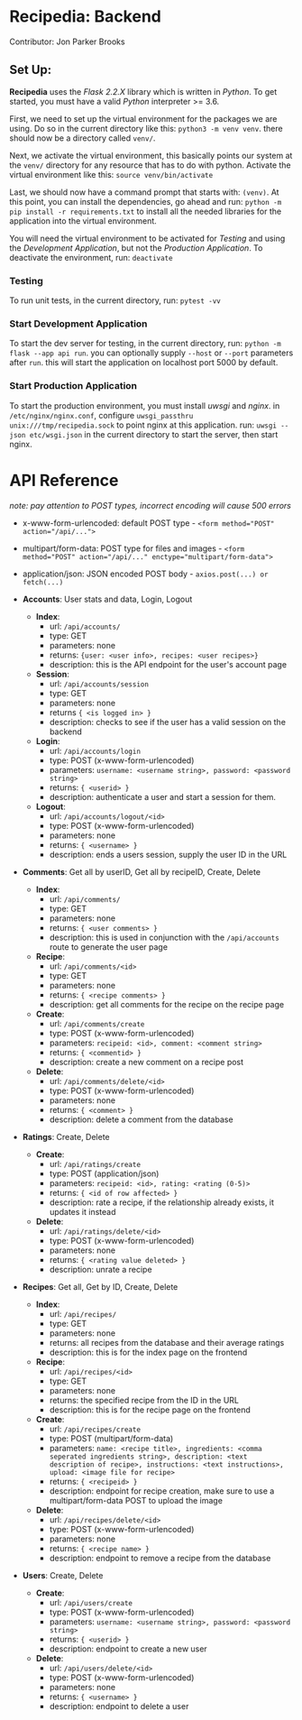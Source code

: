 # Recipedia: Backend
Contributor: Jon Parker Brooks

## Set Up:
__Recipedia__ uses the _Flask 2.2.X_ library which is written in _Python_.
To get started, you must have a valid _Python_ interpreter >= 3.6.

First, we need to set up the virtual environment for the packages
we are using. Do so in the current directory like this: 
`python3 -m venv venv`. there should now be a directory called
`venv/`.

Next, we activate the virtual environment, this basically points our 
system at the `venv/` directory for any resource that has to do with python.
Activate the virtual environment like this: `source venv/bin/activate`

Last, we should now have a command prompt that starts with: `(venv)`.
At this point, you can install the dependencies, go ahead and run:
`python -m pip install -r requirements.txt` to install all the
needed libraries for the application into the virtual environment.

You will need the virtual environment to be activated for _Testing_
and using the _Development Application_, but not the 
_Production Application_. To deactivate the environment, run:
`deactivate`

### Testing
To run unit tests, in the current directory, run: `pytest -vv`

### Start Development Application
To start the dev server for testing, in the current directory, run: 
`python -m flask --app api run`. you can optionally supply `--host` or
`--port` parameters after `run`. this will start the application
on localhost port 5000 by default.

### Start Production Application
To start the production environment, you must install _uwsgi_ and
_nginx_. in `/etc/nginx/nginx.conf`, configure 
`uwsgi_passthru unix:///tmp/recipedia.sock` to point nginx at this
application. run: `uwsgi --json etc/wsgi.json` in the current
directory to start the server, then start nginx.

# API Reference
_note: pay attention to POST types, incorrect encoding will cause 500 errors_
- x-www-form-urlencoded: default POST type - `<form method="POST" action="/api/...">`
- multipart/form-data: POST type for files and images - `<form method="POST" action="/api/..." enctype="multipart/form-data">`
- application/json: JSON encoded POST body - `axios.post(...) or fetch(...)`

- __Accounts__: User stats and data, Login, Logout
  - __Index__:
    - url: `/api/accounts/`
	- type: GET
	- parameters: none
	- returns: `{user: <user info>, recipes: <user recipes>}`
	- description: this is the API endpoint for the user's account page
  - __Session__:
  	- url: `/api/accounts/session`
	- type: GET
	- parameters: none
	- returns `{ <is logged in> }`
	- description: checks to see if the user has a valid session on the backend
  - __Login__:
    - url: `/api/accounts/login`
    - type: POST (x-www-form-urlencoded)
	- parameters: `username: <username string>, password: <password string>`
	- returns: `{ <userid> }`
	- description: authenticate a user and start a session for them.
  - __Logout__:
    - url: `/api/accounts/logout/<id>`
    - type: POST (x-www-form-urlencoded)
	- parameters: none
	- returns: `{ <username> }`
	- description: ends a users session, supply the user ID in the URL

- __Comments__: Get all by userID, Get all by recipeID, Create, Delete
  - __Index__:
    - url: `/api/comments/`
	- type: GET
	- parameters: none
	- returns: `{ <user comments> }`
	- description: this is used in conjunction with the `/api/accounts` route to generate the user page
  - __Recipe__:
    - url: `/api/comments/<id>`
	- type: GET
	- parameters: none
	- returns: `{ <recipe comments> }`
	- description: get all comments for the recipe on the recipe page
  - __Create__:
    - url: `/api/comments/create`
	- type: POST (x-www-form-urlencoded)
	- parameters: `recipeid: <id>, comment: <comment string>`
	- returns: `{ <commentid> }`
	- description: create a new comment on a recipe post
  - __Delete__:
    - url: `/api/comments/delete/<id>`
	- type: POST (x-www-form-urlencoded)
	- parameters: none
	- returns: `{ <comment> }`
	- description: delete a comment from the database

- __Ratings__: Create, Delete
  - __Create__:
    - url: `/api/ratings/create`
	- type: POST (application/json)
	- parameters: `recipeid: <id>, rating: <rating (0-5)>`
	- returns: `{ <id of row affected> }`
	- description: rate a recipe, if the relationship already exists, it updates it instead
  - __Delete__:
    - url: `/api/ratings/delete/<id>`
	- type: POST (x-www-form-urlencoded)
	- parameters: none
	- returns: `{ <rating value deleted> }`
	- description: unrate a recipe

- __Recipes__: Get all, Get by ID, Create, Delete
  - __Index__:
    - url: `/api/recipes/`
	- type: GET
	- parameters: none
	- returns: all recipes from the database and their average ratings
	- description: this is for the index page on the frontend
  - __Recipe__:
    - url: `/api/recipes/<id>`
	- type: GET
	- parameters: none
	- returns: the specified recipe from the ID in the URL
	- description: this is for the recipe page on the frontend
  - __Create__:
    - url: `/api/recipes/create`
	- type: POST (multipart/form-data)
	- parameters: `name: <recipe title>, ingredients: <comma seperated ingredients string>, description: <text description of recipe>, instructions: <text instructions>, upload: <image file for recipe>`
	- returns: `{ <recipeid> }`
	- description: endpoint for recipe creation, make sure to use a multipart/form-data POST to upload the image
  - __Delete__:
    - url: `/api/recipes/delete/<id>`
	- type: POST (x-www-form-urlencoded)
	- parameters: none
	- returns: `{ <recipe name> }`
    - description: endpoint to remove a recipe from the database

- __Users__: Create, Delete
  - __Create__:
    - url: `/api/users/create`
	- type: POST (x-www-form-urlencoded)
	- parameters: `username: <username string>, password: <password string>`
	- returns: `{ <userid> }`
	- description: endpoint to create a new user
  - __Delete__:
    - url: `/api/users/delete/<id>`
	- type: POST (x-www-form-urlencoded)
	- parameters: none
	- returns: `{ <username> }`
	- description: endpoint to delete a user
